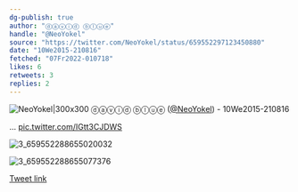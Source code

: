 ```yaml
---
dg-publish: true
author: "ⓓⓐⓥⓘⓓ ⓑⓛⓤⓔ"
handle: "@NeoYokel"
source: "https://twitter.com/NeoYokel/status/659552297123450880"
date: "10We2015-210816"
fetched: "07Fr2022-010718"
likes: 6
retweets: 3
replies: 2
---
```

![NeoYokel|300x300](media/48932450-xKb_gcmr_normal.jpg)
ⓓⓐⓥⓘⓓ ⓑⓛⓤⓔ ([@NeoYokel](https://twitter.com/NeoYokel)) - 10We2015-210816

... [pic.twitter.com/IGtt3CJDWS](https://twitter.com/AsphaltApostle/status/659552297123450880/photo/1)

![3_659552288655020032](media/3_659552288655020032.jpg)

![3_659552288655077376](media/3_659552288655077376.jpg)

[Tweet link](https://twitter.com/NeoYokel/status/659552297123450880)